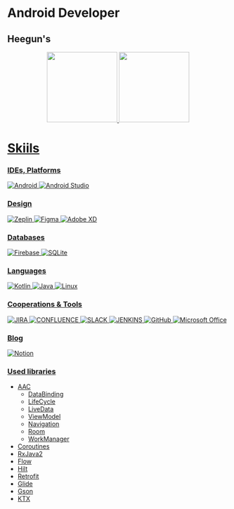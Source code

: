 # Android Developer

## Heegun's
<div align="center">
  <a href="https://github.com/GS-Family/KNONG_ANDROID_APP">
  <img height="160em" src="https://github-readme-stats.vercel.app/api?username=heegun0707&show_icons=true&theme=dracula&include_all_commits=true&count_private=true"/>
  <img height="160em" src="https://github-readme-stats.vercel.app/api/top-langs/?username=heegun0707&layout=compact&langs_count=7&theme=dracula"/>
</div>

# Skiils
### IDEs, Platforms
![Android](https://img.shields.io/badge/Android-3DDC84?style=for-the-badge&logo=android&logoColor=white)
![Android Studio](https://img.shields.io/badge/Android_Studio-3DDC84?style=for-the-badge&logo=android-studio&logoColor=white)

### Design
![Zeplin](https://img.shields.io/badge/zeplin-%23FFD700.svg?style=for-the-badge) 
![Figma](https://img.shields.io/badge/figma-%23F24E1E.svg?style=for-the-badge&logo=figma&logoColor=white)
![Adobe XD](https://img.shields.io/badge/Adobe%20XD-470137?style=for-the-badge&logo=Adobe%20XD&logoColor=#FF61F6)

### Databases
![Firebase](https://img.shields.io/badge/Firebase-039BE5?style=for-the-badge&logo=Firebase&logoColor=white) 
![SQLite](https://img.shields.io/badge/sqlite-%2307405e.svg?style=for-the-badge&logo=sqlite&logoColor=white) 

### Languages
![Kotlin](https://img.shields.io/badge/kotlin-%237F52FF.svg?style=for-the-badge&logo=kotlin&logoColor=white)
![Java](https://img.shields.io/badge/java-%23ED8B00.svg?style=for-the-badge&logo=java&logoColor=white)
![Linux](https://img.shields.io/badge/Linux-FCC624?style=for-the-badge&logo=linux&logoColor=black)

### Cooperations & Tools
![JIRA](https://img.shields.io/badge/Jira-0052CC?style=for-the-badge&logo=Jira&logoColor=white)
![CONFLUENCE](https://img.shields.io/badge/confluence-%23172BF4.svg?style=for-the-badge&logo=confluence&logoColor=white)
![SLACK](https://img.shields.io/badge/Slack-4A154B?style=for-the-badge&logo=slack&logoColor=white)
![JENKINS](https://img.shields.io/badge/Jenkins-D24939?style=for-the-badge&logo=Jenkins&logoColor=white)
![GitHub](https://img.shields.io/badge/github-%23121011.svg?style=for-the-badge&logo=github&logoColor=white) 
![Microsoft Office](https://img.shields.io/badge/Microsoft_Office-D83B01?style=for-the-badge&logo=microsoft-office&logoColor=white)

### Blog
![Notion](https://img.shields.io/badge/Notion-%23000000.svg?style=for-the-badge&logo=notion&logoColor=white)

### Used libraries
- AAC
  * DataBinding
  * LifeCycle
  * LiveData
  * ViewModel
  * Navigation
  * Room
  * WorkManager  
- Coroutines
- RxJava2
- Flow
- Hilt
- Retrofit
- Glide
- Gson
- KTX
